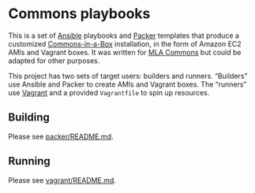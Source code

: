 # Commons playbooks

This is a set of [Ansible][ansible] playbooks and [Packer][packer] templates 
that produce a customized [Commons-in-a-Box][cbox] installation, in the form of
Amazon EC2 AMIs and Vagrant boxes. It was written for [MLA Commons][commons] 
but could be adapted for other purposes.

This project has two sets of target users: builders and runners. “Builders” 
use Ansible and Packer to create AMIs and Vagrant boxes. The “runners” use 
[Vagrant][vagrant] and a provided `Vagrantfile` to spin up resources.


## Building

Please see [packer/README.md](packer/README.md).


## Running

Please see [vagrant/README.md](vagrant/README.md).


[ansible]: http://www.ansible.com
[packer]: http://packer.io
[cbox]: http://commonsinabox.org
[commons]: http://commons.mla.org
[vagrant]: http://www.vagrantup.com
